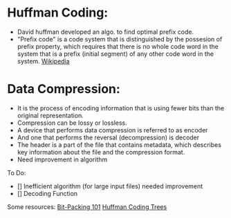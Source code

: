 # Huffman Coding:
- David huffman developed an algo. to find optimal prefix code. 
- "Prefix code" is a code system that is distinguished by the possesion of prefix property, which requires that there is no whole code word in the system that is a prefix (initial segment) of any other code word in the system. [Wikipedia](https://en.wikipedia.org/wiki/Prefix_code)
# Data Compression:
- It is the process of encoding information that is using fewer bits than the original representation. 
- Compression can be lossy or lossless.
- A device that performs data compression is referred to as encoder
- And one that performs the reversal (decompression) is decoder
- The header is a part of the file that contains metadata, which describes key information about the file and the compression format. 
- Need improvement in algorithm

To Do:
- [] Inefficient algorithm (for large input files) needed improvement
- [] Decoding Function

Some resources:
[Bit-Packing 101](https://kinematicsoup.com/news/2016/9/6/data-compression-bit-packing-101)
[Huffman Coding Trees](https://opendsa-server.cs.vt.edu/ODSA/Books/CS3/html/Huffman.html)
